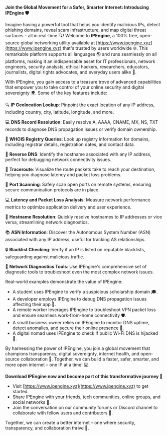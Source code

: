 **Join the Global Movement for a Safer, Smarter Internet: Introducing IPEngine 🛡️**

Imagine having a powerful tool that helps you identify malicious IPs, detect phishing domains, reveal scam infrastructure, and map digital threat surfaces – all in real-time 🔍! Welcome to **IPEngine**, a 100% free, open-source global networking utility available at [https://www.ipengine.xyz](https://www.ipengine.xyz) that's trusted by users worldwide 🌐. This remarkable platform supports all languages 🌎 and runs seamlessly on all platforms, making it an indispensable asset for IT professionals, network engineers, security analysts, ethical hackers, researchers, educators, journalists, digital rights advocates, and everyday users alike 👥.

With IPEngine, you gain access to a treasure trove of advanced capabilities that empower you to take control of your online security and digital sovereignty 🌍. Some of the key features include:

🔍 **IP Geolocation Lookup**: Pinpoint the exact location of any IP address, including country, city, latitude, longitude, and more.

💻 **DNS Record Resolution**: Easily resolve A, AAAA, CNAME, MX, NS, TXT records to diagnose DNS propagation issues or verify domain ownership.

👮 **WHOIS Registry Queries**: Look up registry information for domains, including registrar details, registration dates, and contact data.

🔄 **Reverse DNS**: Identify the hostname associated with any IP address, perfect for debugging network connectivity issues.

📡 **Traceroute**: Visualize the route packets take to reach your destination, helping you diagnose latency and packet loss problems.

🔋 **Port Scanning**: Safely scan open ports on remote systems, ensuring secure communication protocols are in place.

💻 **Latency and Packet Loss Analysis**: Measure network performance metrics to optimize application delivery and user experience.

👥 **Hostname Resolution**: Quickly resolve hostnames to IP addresses or vice versa, streamlining network diagnostics.

📚 **ASN Information**: Discover the Autonomous System Number (ASN) associated with any IP address, useful for tracking AS relationships.

🔒 **Blacklist Checking**: Verify if an IP is listed on reputable blacklists, safeguarding against malicious traffic.

👀 **Network Diagnostics Tools**: Use IPEngine's comprehensive set of diagnostic tools to troubleshoot even the most complex network issues.

Real-world examples demonstrate the value of IPEngine:

* A student uses IPEngine to verify a suspicious scholarship domain 🎓.
* A developer employs IPEngine to debug DNS propagation issues affecting their app 🚀.
* A remote worker leverages IPEngine to troubleshoot VPN packet loss and ensure seamless work-from-home connectivity 🛡️.
* A small business owner relies on IPEngine to monitor DNS uptime, detect anomalies, and secure their online presence 💼.
* A digital nomad uses IPEngine to check if public Wi-Fi DNS is hijacked 📱.

By harnessing the power of IPEngine, you join a global movement that champions transparency, digital sovereignty, internet health, and open-source collaboration 🔗. Together, we can build a faster, safer, smarter, and more open internet – one IP at a time! 💻

**Download IPEngine now and become part of this transformative journey 🚀**

* Visit [https://www.ipengine.xyz](https://www.ipengine.xyz) to get started.
* Share IPEngine with your friends, tech communities, online groups, and social networks 🤝.
* Join the conversation on our community forums or Discord channel to collaborate with fellow users and contributors 💬.

Together, we can create a better internet – one where security, transparency, and collaboration thrive 🔐.